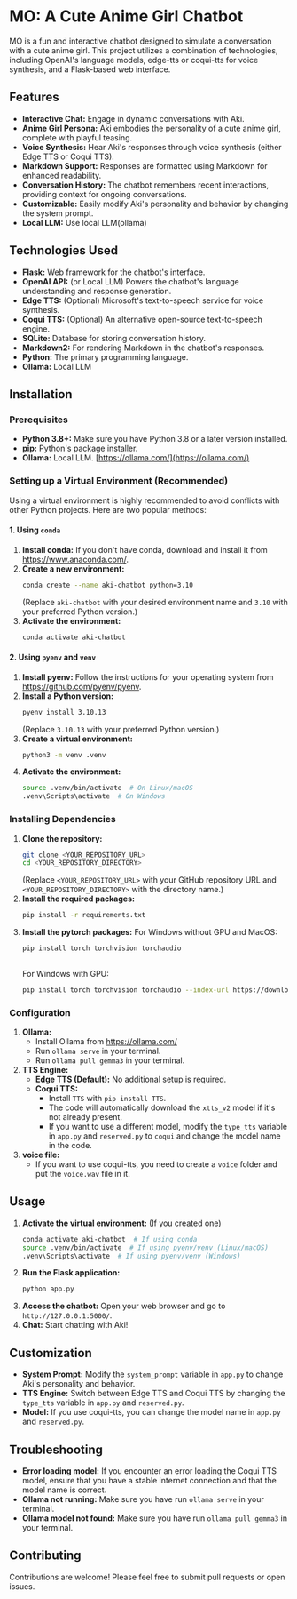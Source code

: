 # MO: A Cute Anime Girl Chatbot

MO is a fun and interactive chatbot designed to simulate a conversation with a cute anime girl. This project utilizes a combination of technologies, including OpenAI's language models, edge-tts or coqui-tts for voice synthesis, and a Flask-based web interface.

## Features

*   **Interactive Chat:** Engage in dynamic conversations with Aki.
*   **Anime Girl Persona:** Aki embodies the personality of a cute anime girl, complete with playful teasing.
*   **Voice Synthesis:** Hear Aki's responses through voice synthesis (either Edge TTS or Coqui TTS).
*   **Markdown Support:** Responses are formatted using Markdown for enhanced readability.
*   **Conversation History:** The chatbot remembers recent interactions, providing context for ongoing conversations.
*   **Customizable:** Easily modify Aki's personality and behavior by changing the system prompt.
* **Local LLM:** Use local LLM(ollama)

## Technologies Used

*   **Flask:** Web framework for the chatbot's interface.
*   **OpenAI API:** (or Local LLM) Powers the chatbot's language understanding and response generation.
*   **Edge TTS:** (Optional) Microsoft's text-to-speech service for voice synthesis.
*   **Coqui TTS:** (Optional) An alternative open-source text-to-speech engine.
*   **SQLite:** Database for storing conversation history.
*   **Markdown2:** For rendering Markdown in the chatbot's responses.
*   **Python:** The primary programming language.
* **Ollama:** Local LLM

## Installation

### Prerequisites

*   **Python 3.8+:** Make sure you have Python 3.8 or a later version installed.
*   **pip:** Python's package installer.
*   **Ollama:** Local LLM. [https://ollama.com/](https://ollama.com/)

### Setting up a Virtual Environment (Recommended)

Using a virtual environment is highly recommended to avoid conflicts with other Python projects. Here are two popular methods:

#### 1. Using `conda`

1.  **Install conda:** If you don't have conda, download and install it from https://www.anaconda.com/.
2.  **Create a new environment:**
    ```bash
    conda create --name aki-chatbot python=3.10
    ```
    (Replace `aki-chatbot` with your desired environment name and `3.10` with your preferred Python version.)
3.  **Activate the environment:**
    ```bash
    conda activate aki-chatbot
    ```

#### 2. Using `pyenv` and `venv`

1.  **Install pyenv:** Follow the instructions for your operating system from https://github.com/pyenv/pyenv.
2.  **Install a Python version:**
    ```bash
    pyenv install 3.10.13
    ```
    (Replace `3.10.13` with your preferred Python version.)
3.  **Create a virtual environment:**
    ```bash
    python3 -m venv .venv
    ```
4.  **Activate the environment:**
    ```bash
    source .venv/bin/activate  # On Linux/macOS
    .venv\Scripts\activate  # On Windows
    ```

### Installing Dependencies

1.  **Clone the repository:**
    ```bash
    git clone <YOUR_REPOSITORY_URL>
    cd <YOUR_REPOSITORY_DIRECTORY>
    ```
    (Replace `<YOUR_REPOSITORY_URL>` with your GitHub repository URL and `<YOUR_REPOSITORY_DIRECTORY>` with the directory name.)
2.  **Install the required packages:**
    ```bash
    pip install -r requirements.txt
    ```
3.  **Install the pytorch packages:**
    For Windows without GPU and MacOS:
    ```bash
    pip install torch torchvision torchaudio 
   
    ```
    For Windows with GPU:
    ```bash
    pip install torch torchvision torchaudio --index-url https://download.pytorch.org/whl/cu118
    ```

### Configuration

1.  **Ollama:**
    *   Install Ollama from https://ollama.com/
    *   Run `ollama serve` in your terminal.
    *   Run `ollama pull gemma3` in your terminal.
2.  **TTS Engine:**
    *   **Edge TTS (Default):** No additional setup is required.
    *   **Coqui TTS:**
        *   Install `TTS` with `pip install TTS`.
        *   The code will automatically download the `xtts_v2` model if it's not already present.
        *   If you want to use a different model, modify the `type_tts` variable in `app.py` and `reserved.py` to `coqui` and change the model name in the code.
3. **voice file:**
    * If you want to use coqui-tts, you need to create a `voice` folder and put the `voice.wav` file in it.

## Usage

1.  **Activate the virtual environment:** (If you created one)
    ```bash
    conda activate aki-chatbot  # If using conda
    source .venv/bin/activate  # If using pyenv/venv (Linux/macOS)
    .venv\Scripts\activate  # If using pyenv/venv (Windows)
    ```
2.  **Run the Flask application:**
    ```bash
    python app.py
    ```
3.  **Access the chatbot:** Open your web browser and go to `http://127.0.0.1:5000/`.
4. **Chat:** Start chatting with Aki!

## Customization

*   **System Prompt:** Modify the `system_prompt` variable in `app.py` to change Aki's personality and behavior.
*   **TTS Engine:** Switch between Edge TTS and Coqui TTS by changing the `type_tts` variable in `app.py` and `reserved.py`.
*   **Model:** If you use coqui-tts, you can change the model name in `app.py` and `reserved.py`.

## Troubleshooting

*   **Error loading model:** If you encounter an error loading the Coqui TTS model, ensure that you have a stable internet connection and that the model name is correct.
*   **Ollama not running:** Make sure you have run `ollama serve` in your terminal.
* **Ollama model not found:** Make sure you have run `ollama pull gemma3` in your terminal.

## Contributing

Contributions are welcome! Please feel free to submit pull requests or open issues.
